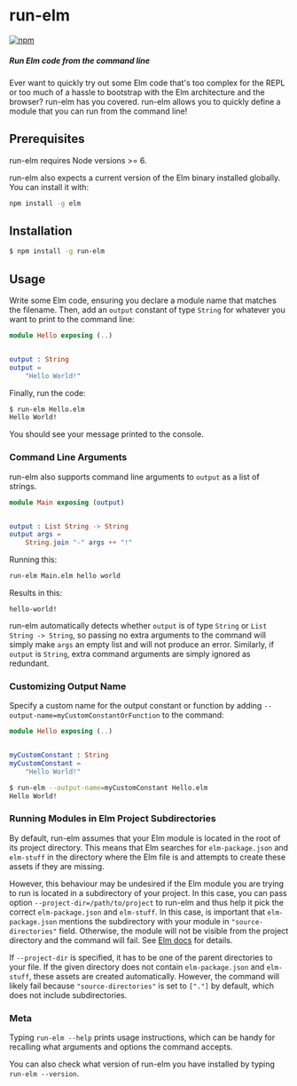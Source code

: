 # run-elm

[![npm](https://img.shields.io/npm/v/run-elm.svg?style=flat-square)](https://www.npmjs.com/package/run-elm)

##### Run Elm code from the command line

Ever want to quickly try out some Elm code that's too complex for the REPL or
too much of a hassle to bootstrap with the Elm architecture and the browser?
run-elm has you covered. run-elm allows you to quickly define a module that you
can run from the command line!


## Prerequisites

run-elm requires Node versions >= 6.

run-elm also expects a current version of the Elm binary installed globally. You can
install it with:

```sh
npm install -g elm
```

## Installation

```sh
$ npm install -g run-elm
```


## Usage

Write some Elm code, ensuring you declare a module name that matches the
filename. Then, add an `output` constant of type `String` for whatever you want
to print to the command line:

```elm
module Hello exposing (..)


output : String
output =
    "Hello World!"
```

Finally, run the code:

```bash
$ run-elm Hello.elm
Hello World!
```

You should see your message printed to the console.

### Command Line Arguments

run-elm also supports command line arguments to `output` as a list of strings.

```elm
module Main exposing (output)


output : List String -> String
output args =
    String.join "-" args ++ "!"
```

Running this:

```bash
run-elm Main.elm hello world
```

Results in this:

```
hello-world!
```

run-elm automatically detects whether `output` is of type `String` or `List String -> String`, so passing no extra arguments to the command will simply make `args` an empty list and will not produce an error.
Similarly, if `output` is `String`, extra command arguments are simply ignored as redundant.

### Customizing Output Name

Specify a custom name for the output constant or function by adding `--output-name=myCustomConstantOrFunction` to the command:

```elm
module Hello exposing (..)


myCustomConstant : String
myCustomConstant =
    "Hello World!"
```

```bash
$ run-elm --output-name=myCustomConstant Hello.elm
Hello World!
```

### Running Modules in Elm Project Subdirectories

By default, run-elm assumes that your Elm module is located in the root of its project directory.
This means that Elm searches for `elm-package.json` and `elm-stuff` in the directory where the Elm file is and attempts to create these assets if they are missing.

However, this behaviour may be undesired if the Elm module you are trying to run is located in a subdirectory of your project.
In this case, you can pass option `--project-dir=/path/to/project` to run-elm and thus help it pick the correct `elm-package.json` and `elm-stuff`.
In this case, is important that `elm-package.json` mentions the subdirectory with your module in `"source-directories"` field.
Otherwise, the module will not be visible from the project directory and the command will fail.
See [Elm docs](https://guide.elm-lang.org/reuse/modules.html#building-projects-with-multiple-modules) for details.

If `--project-dir` is specified, it has to be one of the parent directories to your file.
If the given directory does not contain `elm-package.json` and `elm-stuff`, these assets are created automatically.
However, the command will likely fail because `"source-directories"` is set to `["."]` by default, which does not include subdirectories.

### Meta

Typing `run-elm --help` prints usage instructions, which can be handy for recalling what arguments and options the command accepts.

You can also check what version of run-elm you have installed by typing `run-elm --version`.
